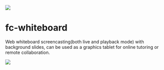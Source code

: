![](https://i.postimg.cc/dV2QcC20/image.png)

# fc-whiteboard

Web whiteboard screencasting(both live and playback mode) with background slides, can be used as a graphics tablet for online tutoring or remote collaboration.

![](https://i.postimg.cc/pXNpNRwq/image.png)
